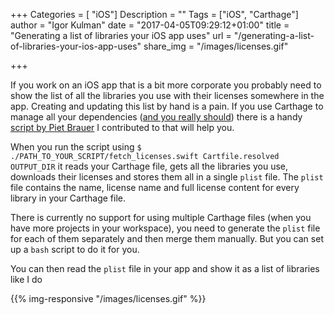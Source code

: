 ﻿+++
Categories = [ "iOS"]
Description = ""
Tags = ["iOS", "Carthage"]
author = "Igor Kulman"
date = "2017-04-05T09:29:12+01:00"
title = "Generating a list of libraries your iOS app uses"
url = "/generating-a-list-of-libraries-your-ios-app-uses"
share_img = "/images/licenses.gif"

+++

If you work on an iOS app that is a bit more corporate you probably need to show the list of all the libraries you use with their licenses somewhere in the app. Creating and updating this list by hand is a pain. If you use Carthage to manage all your dependencies ([and you really should](http://drekka.ghost.io/cocoapods-vs-carthage/)) there is a handy [script by Piet Brauer](https://github.com/pietbrauer/CarthageLicenseScript) I contributed to that will help you. 

When you run the script using `$ ./PATH_TO_YOUR_SCRIPT/fetch_licenses.swift Cartfile.resolved  OUTPUT_DIR` it reads your Carthage file, gets all the libraries you use, downloads their licenses and stores them all in a single `plist` file. The `plist` file contains the name, license name and full license content for every library in your Carthage file. 

There is currently no support for using multiple Carthage files (when you have more projects in your workspace), you need to generate the `plist` file for each of them separately and then merge them manually. But you can set up a `bash` script to do it for you. 

<!--more-->

You can then read the `plist` file in your app and show it as a list of libraries like I do

{{% img-responsive "/images/licenses.gif" %}}